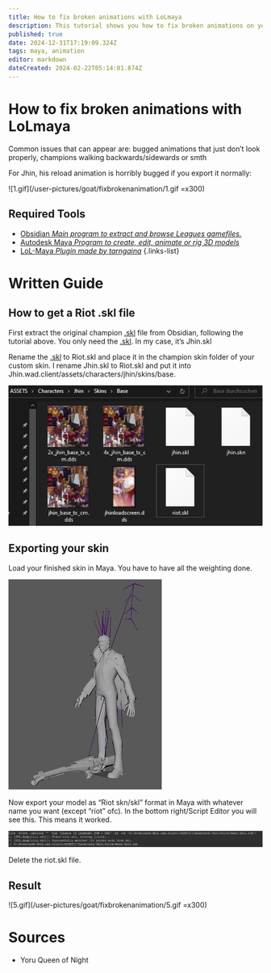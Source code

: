 ```yaml
---
title: How to fix broken animations with LoLmaya
description: This tutorial shows you how to fix broken animations on your model that happen due to animation layering etc.
published: true
date: 2024-12-31T17:19:09.324Z
tags: maya, animation
editor: markdown
dateCreated: 2024-02-22T05:14:01.874Z
---
```


# How to fix broken animations with LoLmaya
Common issues that can appear are: bugged animations that just don’t look properly, champions walking backwards/sidewards or smth

For Jhin, his reload animation is horribly bugged if you export it normally:

![1.gif](/user-pictures/goat/fixbrokenanimation/1.gif =x300)

## Required Tools

-   [Obsidian *Main program to extract and browse Leagues gamefiles.*](/core-guides/tools/obsidian)
-   [Autodesk Maya *Program to create, edit, animate or rig 3D models*](/core-guides/tools/maya)
- [LoL-Maya *Plugin made by tarngaina*](https://github.com/tarngaina/lol_maya)
{.links-list}

# Written Guide

## How to get a Riot .skl file
First extract the original champion <a href="/en/specific-guide/filetypes#skn">.skl</a> file from Obsidian, following the tutorial above. You only need the <a href="/en/specific-guide/filetypes#skn">.skl</a>. In my case, it’s Jhin.skl

Rename the <a href="/en/specific-guide/filetypes#skn">.skl</a> to Riot.skl and place it in the champion skin folder of your custom skin. I rename Jhin.skl to Riot.skl and put it into Jhin.wad.client/assets/characters/jhin/skins/base.

![2.webp](/user-pictures/goat/fixbrokenanimation/2.webp)

## Exporting your skin
Load your finished skin in Maya. You have to have all the weighting done.

![3.webp](/user-pictures/goat/fixbrokenanimation/3.webp)

Now export your model as “Riot skn/skl” format in Maya with whatever name you want (except “riot” ofc).
In the bottom right/Script Editor you will see this. This means it worked.

![4.webp](/user-pictures/goat/fixbrokenanimation/4.webp)

Delete the riot.skl file.

## Result

![5.gif](/user-pictures/goat/fixbrokenanimation/5.gif =x300)

# Sources

- Yoru Queen of Night
